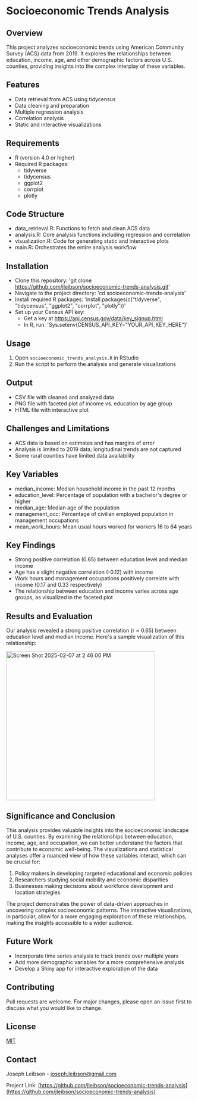 # Socioeconomic Trends Analysis

## Overview
This project analyzes socioeconomic trends using American Community Survey (ACS) data from 2019. It explores the relationships between education, income, age, and other demographic factors across U.S. counties, providing insights into the complex interplay of these variables.

## Features
- Data retrieval from ACS using tidycensus
- Data cleaning and preparation
- Multiple regression analysis
- Correlation analysis
- Static and interactive visualizations

## Requirements
- R (version 4.0 or higher)
- Required R packages:
  - tidyverse
  - tidycensus
  - ggplot2
  - corrplot
  - plotly

## Code Structure
- data_retrieval.R: Functions to fetch and clean ACS data
- analysis.R: Core analysis functions including regression and correlation
- visualization.R: Code for generating static and interactive plots
- main.R: Orchestrates the entire analysis workflow

## Installation
- Clone this repository: 'git clone https://github.com/jleibson/socioeconomic-trends-analysis.git'
- Navigate to the project directory: 'cd socioeconomic-trends-analysis'
- Install required R packages: 'install.packages(c("tidyverse", "tidycensus", "ggplot2", "corrplot", "plotly"))'
- Set up your Census API key:
    - Get a key at https://api.census.gov/data/key_signup.html
    - In R, run: 'Sys.setenv(CENSUS_API_KEY="YOUR_API_KEY_HERE")'

## Usage
1. Open `socioeconomic_trends_analysis.R` in RStudio
2. Run the script to perform the analysis and generate visualizations

## Output
- CSV file with cleaned and analyzed data
- PNG file with faceted plot of income vs. education by age group
- HTML file with interactive plot

## Challenges and Limitations
- ACS data is based on estimates and has margins of error
- Analysis is limited to 2019 data; longitudinal trends are not captured
- Some rural counties have limited data availability

## Key Variables
- median_income: Median household income in the past 12 months
- education_level: Percentage of population with a bachelor's degree or higher
- median_age: Median age of the population
- management_occ: Percentage of civilian employed population in management occupations
- mean_work_hours: Mean usual hours worked for workers 16 to 64 years

## Key Findings
- Strong positive correlation (0.65) between education level and median income
- Age has a slight negative correlation (-0.12) with income
- Work hours and management occupations positively correlate with income (0.17 and 0.33 respectively)
- The relationship between education and income varies across age groups, as visualized in the faceted plot

## Results and Evaluation
Our analysis revealed a strong positive correlation (r = 0.65) between education level and median income. Here's a sample visualization of this relationship:


<img width="400" alt="Screen Shot 2025-02-07 at 2 46 00 PM" src="https://github.com/user-attachments/assets/21a99789-0448-46d8-a994-24b6b6355448" />


## Significance and Conclusion
This analysis provides valuable insights into the socioeconomic landscape of U.S. counties. By examining the relationships between education, income, age, and occupation, we can better understand the factors that contribute to economic well-being. The visualizations and statistical analyses offer a nuanced view of how these variables interact, which can be crucial for:

1. Policy makers in developing targeted educational and economic policies
2. Researchers studying social mobility and economic disparities
3. Businesses making decisions about workforce development and location strategies

The project demonstrates the power of data-driven approaches in uncovering complex socioeconomic patterns. The interactive visualizations, in particular, allow for a more engaging exploration of these relationships, making the insights accessible to a wider audience.

## Future Work
- Incorporate time series analysis to track trends over multiple years
- Add more demographic variables for a more comprehensive analysis
- Develop a Shiny app for interactive exploration of the data

## Contributing
Pull requests are welcome. For major changes, please open an issue first to discuss what you would like to change.

## License
[MIT](https://choosealicense.com/licenses/mit/)

## Contact
Joseph Leibson - joseph.leibson@gmail.com

Project Link: [https://github.com/jleibson/socioeconomic-trends-analysis](https://github.com/jleibson/socioeconomic-trends-analysis)

